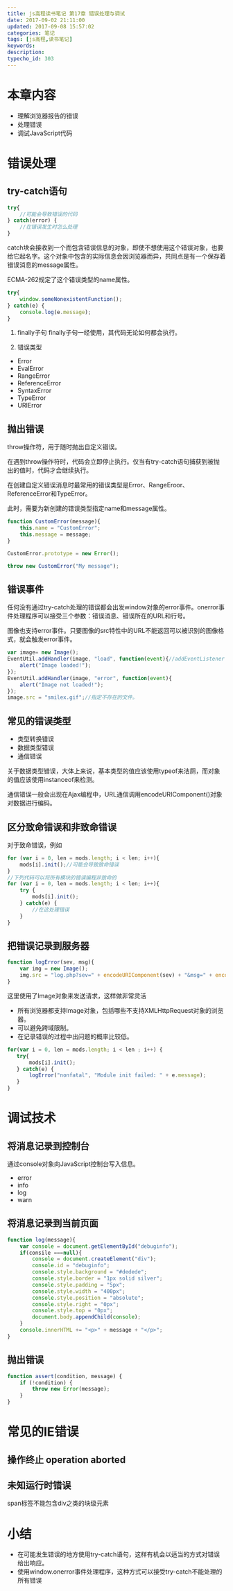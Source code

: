 ```yaml
---
title: js高程读书笔记 第17章 错误处理与调试
date: 2017-09-02 21:11:00
updated: 2017-09-08 15:57:02
categories: 笔记
tags: [js高程,读书笔记]
keywords:
description:
typecho_id: 303
---
```




# 本章内容
- 理解浏览器报告的错误
- 处理错误
- 调试JavaScript代码
<!--more-->
# 错误处理
## try-catch语句
```javascript
try{
    //可能会导致错误的代码
} catch(error) {
    //在错误发生时怎么处理
}
```
catch块会接收到一个而包含错误信息的对象，即使不想使用这个错误对象，也要给它起名字。这个对象中包含的实际信息会因浏览器而异，共同点是有一个保存着错误消息的message属性。

ECMA-262规定了这个错误类型的name属性。

```javascript
try{
    window.someNonexistentFunction();
} catch(e) {
    console.log(e.message);
}
```

1. finally子句
finally子句一经使用，其代码无论如何都会执行。

2. 错误类型
- Error
- EvalError
- RangeError
- ReferenceError
- SyntaxError
- TypeError
- URIError

## 抛出错误
throw操作符，用于随时抛出自定义错误。

在遇到throw操作符时，代码会立即停止执行。仅当有try-catch语句捕获到被抛出的值时，代码才会继续执行。

在创建自定义错误消息时最常用的错误类型是Error、RangeEroor、ReferenceError和TypeError。

此时，需要为新创建的错误类型指定name和message属性。
```javascript
function CustomError(message){
    this.name = "CustomError";
    this.message = message;
}

CustomError.prototype = new Error();

throw new CustomError("My message");

```

## 错误事件
任何没有通过try-catch处理的错误都会出发window对象的error事件。onerror事件处理程序可以接受三个参数：错误消息、错误所在的URL和行号。

图像也支持error事件。只要图像的src特性中的URL不能返回可以被识别的图像格式，就会触发error事件。

```javascript
var image= new Image();
EventUtil.addHandler(image, "load", function(event){//addEventListener
    alert("Image loaded!");
});
EventUtil.addHandler(image, "error", function(event){
    alert("Image not loaded!");
});
image.src = "smilex.gif";//指定不存在的文件。
```

## 常见的错误类型
- 类型转换错误
- 数据类型错误
- 通信错误

关于数据类型错误，大体上来说，基本类型的值应该使用typeof来洁厕，而对象的值应该使用instanceof来检测。

通信错误一般会出现在Ajax编程中，URL通信调用encodeURIComponent()对象对数据进行编码。

## 区分致命错误和非致命错误
对于致命错误，例如
```javascript
for (var i = 0, len = mods.length; i < len; i++){
    mods[i].init();//可能会导致致命错误
}
//下列代码可以将所有模块的错误编程非致命的
for (var i = 0, len = mods.length; i < len; i++){
    try {
        mods[i].init();
    } catch(e) {
        //在这处理错误
    }
}
```

## 把错误记录到服务器

```javascript
function logError(sev, msg){
    var img = new Image();
    img.src = "log.php?sev=" + encodeURIComponent(sev) + "&msg=" + encodeURIComponent(msg);
}
```

这里使用了Image对象来发送请求，这样做非常灵活
- 所有浏览器都支持Image对象，包括哪些不支持XMLHttpRequest对象的浏览器。
- 可以避免跨域限制。
- 在记录错误的过程中出问题的概率比较低。

```javascript
for(var i = 0, len = mods.length; i < len ; i++) {
   try{
       mods[i].init();
   } catch(e) {
       logError("nonfatal", "Module init failed: " + e.message);
   }
}
```

# 调试技术

## 将消息记录到控制台
通过console对象向JavaScript控制台写入信息。
- error
- info
- log
- warn

## 将消息记录到当前页面
```javascript
function log(message){
    var console = document.getElementById("debuginfo");
    if(consile ===null){
        console = document.createElement("div");
        console.id = "debuginfo";
        console.style.background = "#dedede";
        console.style.border = "1px solid silver";
        console.style.padding = "5px";
        console.style.width = "400px";
        console.style.position = "absolute";
        console.style.right = "0px";
        console.style.top = "0px";
        document.body.appendChild(console);
    }
    console.innerHTML += "<p>" + message + "</p>";
}

```

## 抛出错误
```javascript
function assert(condition, message) {
    if (!condition) {
        throw new Error(message);
    }
}
```

# 常见的IE错误
## 操作终止 operation aborted
## 未知运行时错误
span标签不能包含div之类的块级元素

# 小结
- 在可能发生错误的地方使用try-catch语句，这样有机会以适当的方式对错误给出响应。
- 使用window.onerror事件处理程序，这种方式可以接受try-catch不能处理的所有错误
